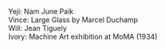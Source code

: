 Yeji: Nam June Paik  
Vince: Large Glass by Marcel Duchamp  
Will: Jean Tiguely  
Ivory: Machine Art exhibition at MoMA (1934)  

